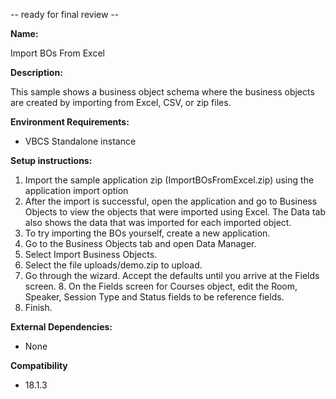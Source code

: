 -- ready for final review --

**Name:**

Import BOs From Excel

**Description:**

This sample shows a business object schema where the business objects are created by importing from Excel, CSV, or zip files.

**Environment Requirements:**

* VBCS Standalone instance

**Setup instructions:**

1. Import the sample application zip (ImportBOsFromExcel.zip) using the application import option
2. After the import is successful, open the application and go to Business Objects to view the objects that were imported using Excel. The Data tab also shows the data that was imported for each imported object.
3. To try importing the BOs yourself, create a new application.
4. Go to the Business Objects tab and open Data Manager. 
5. Select Import Business Objects.
6. Select the file uploads/demo.zip to upload.
7. Go through the wizard. Accept the defaults until you arrive at the Fields screen. 8. On the Fields screen for Courses object, edit the Room, Speaker, Session Type and Status fields to be reference fields. 
9. Finish. 

**External Dependencies:**

* None

**Compatibility**

* 18.1.3
